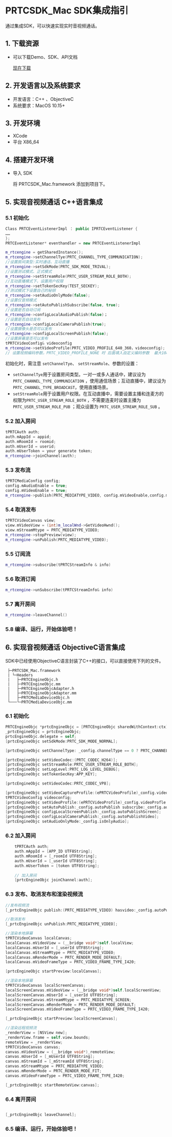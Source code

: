 # PRTCSDK_Mac SDK集成指引

通过集成SDK，可以快速实现实时音视频通话。

## 1. 下载资源

  - 可以下载Demo、SDK、API文档  
  
    [现在下载](../../../)  

## 2. 开发语言以及系统要求

  - 开发语言：C++ 、ObjectiveC
  - 系统要求：MacOS 10.15+

## 3. 开发环境

  - XCode
  - 平台 X86_64

## 4. 搭建开发环境

  - 导入 SDK    
  
    将 PRTCSDK_Mac.framework 添加到项目下。


## 5. 实现音视频通话 C++语言集成

### 5.1 初始化

```cpp
Class PRTCEventListenerImpl ： public IPRTCEventListener {
……
};
PRTCEventListener* eventhandler = new PRTCEventListenerImpl

m_rtcengine = getSharedInstance();
m_rtcengine->setChannelTye(PRTC_CHANNEL_TYPE_COMMUNICATION);
//设置房间类型:实时通话、互动直播
m_rtcengine->setSdkMode(PRTC_SDK_MODE_TRIVAL);
//设置测试模式、正式模式
m_rtcengine->setStreamRole(PRTC_USER_STREAM_ROLE_BOTH);
//互动直播模式下，设置用户权限
m_rtcengine->setTokenSecKey(TEST_SECKEY);
//测试模式下设置自己的秘钥
m_rtcengine->setAudioOnlyMode(false);
//设置仅音频模式
m_rtcengine->setAutoPublishSubscribe(false, true);
//设置是否自动订阅
m_rtcengine->configLocalAudioPublish(false)；
//设置是否自动发布
m_rtcengine->configLocalCameraPublish(true);
//设置摄像头是否可以发布
m_rtcengine->configLocalScreenPublish(false);
//设置屏幕是否可以发布
tPRTCVideoConfig& videoconfig
m_rtcengine->setVideoProfile(PRTC_VIDEO_PROFILE_640_360，videoconfig); 
// 设置视频编码参数，PRTC_VIDEO_PROFILE_NONE 时 后面填入自定义编码参数  最大1080p(1920*1080)
```
初始化时，需注意 `setChannelTye`、 `setStreamRole`、参数的设置：   
 - `setChannelTye`用于设置房间类型。一对一或多人通话中，建议设为 `PRTC_CHANNEL_TYPE_COMMUNICATION` ，使用通信场景；互动直播中，建议设为 `PRTC_CHANNEL_TYPE_BROADCAST`，使用直播场景。
 - `setStreamRole`用于设置用户权限。在互动直播中，需要设置主播和连麦方的权限为`PRTC_USER_STREAM_ROLE_BOTH` ，不需要连麦时设置主播为 `PRTC_USER_STREAM_ROLE_PUB` ；观众设置为 `PRTC_USER_STREAM_ROLE_SUB` 。


### 5.2 加入房间

```cpp
tPRTCAuth auth;
auth.mAppId = appid;
auth.mRoomId = roomid;
auth.mUserId = userid;
auth.mUserToken = your generate token;
m_rtcengine->joinChannel(auth);
```

### 5.3 发布流

```cpp
tPRTCMediaConfig config;
config.mAudioEnable = true;
config.mVideoEnable = true;
m_rtcengine->publish(PRTC_MEDIATYPE_VIDEO, config.mVideoEnable,config.mAudioEnable);
```

### 5.4 取消发布

```cpp
tPRTCVideoCanvas view;
view.mVideoView = (int)m_localWnd->GetVideoHwnd();
view.mStreamMtype = PRTC_MEDIATYPE_VIDEO;		
m_rtcengine->stopPreview(view);
m_rtcengine->unPublish(PRTC_MEDIATYPE_VIDEO);
``` 

### 5.5 订阅流
```cpp
m_rtcengine->subscribe(tPRTCStreamInfo & info)
```

### 5.6 取消订阅

```cpp
m_rtcengine->unSubscribe(tPRTCStreamInfo& info)
```


### 5.7 离开房间

```cpp
m_rtcengine->leaveChannel()
```

### 5.8 编译、运行，开始体验吧！

## 6. 实现音视频通话 ObjectiveC语言集成

SDK中已经使用ObjectiveC语言封装了C++的接口，可以直接使用下列的文件。

```
 ├─PRTCSDK_Mac.framework
 | └─Headers
 |   ├─PRTCEngineObjc.h
 |   ├─PRTCEngineObjc.mm
 |   ├─PRTCEngineObjcAdapter.h
 │   ├─PRTCEngineObjcAdapter.mm
 │   ├─PRTCMediaDeviceObjc.h
 └───└─PRTCMediaDeviceObjc.mm
```

### 6.1 初始化

```ObjectiveC
PRTCEngineObjc *prtcEngineObjc = [PRTCEngineObjc sharedWithContext:ctx];
_prtcEngineObjc = prtcEngineObjc;
prtcEngineObjc.delegate = self;
[prtcEngineObjc setSdkMode:PRTC_SDK_MODE_NORMAL];

[prtcEngineObjc setChannelType: _config.channelType == 0 ? PRTC_CHANNEL_TYPE_COMMUNICATION : PRTC_CHANNEL_TYPE_BROADCAST];

[prtcEngineObjc setVideoCodec:(PRTC_CODEC_H264)];
[prtcEngineObjc setStreamRole:PRTC_USER_STREAM_ROLE_BOTH];
[prtcEngineObjc setLogLevel:PRTC_LOG_LEVEL_DEBUG];
[prtcEngineObjc setTokenSecKey:APP_KEY];

[prtcEngineObjc setVideoCodec:PRTC_CODEC_VP8];

[prtcEngineObjc setVideoCaptureProfile:(ePRTCVideoProfile)_config.videoProfle];
tPRTCVideoConfig videoconfig;
[prtcEngineObjc setVideoProfile:(ePRTCVideoProfile)_config.videoProfle config:videoconfig];
[prtcEngineObjc setAutoPublish:_config.autoPublish subscribe:_config.autoSubscribe];
[prtcEngineObjc configLocalScreenPublish:_config.autoPublishScreen];
[prtcEngineObjc configLocalCameraPublish:_config.autoPublishVideo];
[prtcEngineObjc setAudioOnlyMode:_config.isOnlyAudio];
```

### 6.2 加入房间

```ObjectiveC
    tPRTCAuth auth;
    auth.mAppId = [APP_ID UTF8String];
    auth.mRoomId = [_roomId UTF8String];
    auth.mUserId = [_userId UTF8String];
    auth.mUserToken = [token UTF8String];
   
    // 加入房间
    [prtcEngineObjc joinChannel:auth];
```

### 6.3 发布、取消发布和渲染视频流

```ObjectiveC
//发布视频流
[_prtcEngineObjc publish:(PRTC_MEDIATYPE_VIDEO) hasvideo:_config.autoPublishVideo hasaudio:_config.autoPublishAudio];

//取消发布
[_prtcEngineObjc unPublish:PRTC_MEDIATYPE_VIDEO];

//渲染本地屏幕
tPRTCVideoCanvas localCanvas;
localCanvas.mVideoView = (__bridge void*)self.localView;
localCanvas.mUserId = [_userId UTF8String];
localCanvas.mStreamMtype = PRTC_MEDIATYPE_VIDEO;
localCanvas.mRenderMode = PRTC_RENDER_MODE_DEFAULT;
localCanvas.mVideoFrameType = PRTC_VIDEO_FRAME_TYPE_I420;

[prtcEngineObjc startPreview:localCanvas];

//渲染本地屏幕
tPRTCVideoCanvas localScreenCanvas;
localScreenCanvas.mVideoView = (__bridge void*)self.localScreenView;
localScreenCanvas.mUserId = [_userId UTF8String];
localScreenCanvas.mStreamMtype = PRTC_MEDIATYPE_SCREEN;
localScreenCanvas.mRenderMode = PRTC_RENDER_MODE_DEFAULT;
localScreenCanvas.mVideoFrameType = PRTC_VIDEO_FRAME_TYPE_I420;

[_prtcEngineObjc startPreview:localScreenCanvas];

//渲染远程视频流
_renderView = [NSView new];
_renderView.frame = self.view.bounds;
remoteView = _renderView;
tPRTCVideoCanvas canvas;
canvas.mVideoView = (__bridge void*)_remoteView;
canvas.mUserId = [_mUserId UTF8String];
canvas.mStreamId = [_mStreamId UTF8String];
canvas.mStreamMtype = PRTC_MEDIATYPE_VIDEO;
canvas.mRenderMode = PRTC_RENDER_MODE_FIT;
canvas.mVideoFrameType = PRTC_VIDEO_FRAME_TYPE_I420;

[_prtcEngineObjc startRemoteView:canvas];

```

### 6.4 离开房间

```ObjectiveC

[_prtcEngineObjc leaveChannel];
```

### 6.5 编译、运行，开始体验吧！